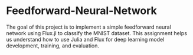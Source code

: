 # Feedforward-Neural-Network
The goal of this project is to implement a simple feedforward neural network using Flux.jl to classify the MNIST dataset. This assignment helps us understand how to use Julia and Flux for deep learning model development, training, and evaluation.
